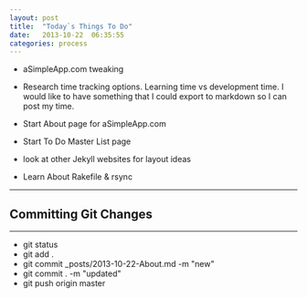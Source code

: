 ```yaml
---
layout: post
title:  "Today`s Things To Do"
date:   2013-10-22  06:35:55
categories: process
---
```


* aSimpleApp.com tweaking
* Research time tracking options. Learning time vs development time. I would like to have something that I could export to markdown so I can post my time.
* Start About page for aSimpleApp.com
* Start To Do Master List page
* look at other Jekyll websites for layout ideas

* Learn About Rakefile & rsync   



***
## Committing Git Changes 
***

* git status
* git add .
* git commit _posts/2013-10-22-About.md -m "new"
* git commit . -m "updated"
* git push origin master